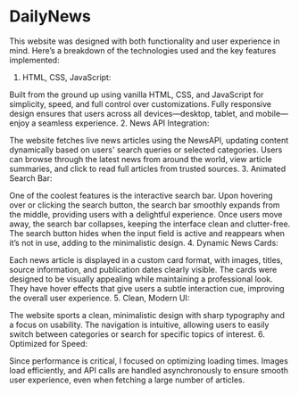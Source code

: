 # DailyNews
This website was designed with both functionality and user experience in mind. Here’s a breakdown of the technologies used and the key features implemented:

1. HTML, CSS, JavaScript:

Built from the ground up using vanilla HTML, CSS, and JavaScript for simplicity, speed, and full control over customizations.
Fully responsive design ensures that users across all devices—desktop, tablet, and mobile—enjoy a seamless experience.
2. News API Integration:

The website fetches live news articles using the NewsAPI, updating content dynamically based on users' search queries or selected categories.
Users can browse through the latest news from around the world, view article summaries, and click to read full articles from trusted sources.
3. Animated Search Bar:

One of the coolest features is the interactive search bar. Upon hovering over or clicking the search button, the search bar smoothly expands from the middle, providing users with a delightful experience. Once users move away, the search bar collapses, keeping the interface clean and clutter-free.
The search button hides when the input field is active and reappears when it’s not in use, adding to the minimalistic design.
4. Dynamic News Cards:

Each news article is displayed in a custom card format, with images, titles, source information, and publication dates clearly visible.
The cards were designed to be visually appealing while maintaining a professional look. They have hover effects that give users a subtle interaction cue, improving the overall user experience.
5. Clean, Modern UI:

The website sports a clean, minimalistic design with sharp typography and a focus on usability. The navigation is intuitive, allowing users to easily switch between categories or search for specific topics of interest.
6. Optimized for Speed:

Since performance is critical, I focused on optimizing loading times. Images load efficiently, and API calls are handled asynchronously to ensure smooth user experience, even when fetching a large number of articles.
